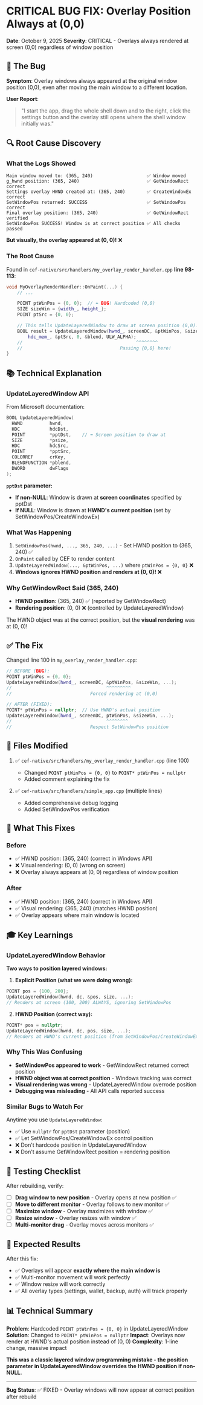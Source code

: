 # CRITICAL BUG FIX: Overlay Position Always at (0,0)

**Date**: October 9, 2025
**Severity**: CRITICAL - Overlays always rendered at screen (0,0) regardless of window position

## 🐛 The Bug

**Symptom**: Overlay windows always appeared at the original window position (0,0), even after moving the main window to a different location.

**User Report**:
> "I start the app, drag the whole shell down and to the right, click the settings button and the overlay still opens where the shell window initially was."

## 🔍 Root Cause Discovery

### What the Logs Showed

```
Main window moved to: (365, 240)                    ✅ Window moved
g_hwnd position: (365, 240)                         ✅ GetWindowRect correct
Settings overlay HWND created at: (365, 240)        ✅ CreateWindowEx correct
SetWindowPos returned: SUCCESS                      ✅ SetWindowPos correct
Final overlay position: (365, 240)                  ✅ GetWindowRect verified
SetWindowPos SUCCESS! Window is at correct position ✅ All checks passed
```

**But visually, the overlay appeared at (0, 0)!** ❌

### The Root Cause

Found in `cef-native/src/handlers/my_overlay_render_handler.cpp` **line 98-113**:

```cpp
void MyOverlayRenderHandler::OnPaint(...) {
    // ...

    POINT ptWinPos = {0, 0};  // ⬅️ BUG! Hardcoded (0,0)
    SIZE sizeWin = {width_, height_};
    POINT ptSrc = {0, 0};

    // This tells UpdateLayeredWindow to draw at screen position (0,0)!
    BOOL result = UpdateLayeredWindow(hwnd_, screenDC, &ptWinPos, &sizeWin,
        hdc_mem_, &ptSrc, 0, &blend, ULW_ALPHA);
    //                                          ^^^^^^^^
    //                                    Passing {0,0} here!
}
```

## 📚 Technical Explanation

### UpdateLayeredWindow API

From Microsoft documentation:

```cpp
BOOL UpdateLayeredWindow(
  HWND          hwnd,
  HDC           hdcDst,
  POINT         *pptDst,    // ⬅️ Screen position to draw at
  SIZE          *psize,
  HDC           hdcSrc,
  POINT         *pptSrc,
  COLORREF      crKey,
  BLENDFUNCTION *pblend,
  DWORD         dwFlags
);
```

**`pptDst` parameter:**
- **If non-NULL**: Window is drawn at **screen coordinates** specified by pptDst
- **If NULL**: Window is drawn at **HWND's current position** (set by SetWindowPos/CreateWindowEx)

### What Was Happening

1. `SetWindowPos(hwnd, ..., 365, 240, ...)` - Set HWND position to (365, 240) ✅
2. `OnPaint` called by CEF to render content
3. `UpdateLayeredWindow(..., &ptWinPos, ...)` where `ptWinPos = {0, 0}` ❌
4. **Windows ignores HWND position and renders at (0, 0)!** ❌

### Why GetWindowRect Said (365, 240)

- **HWND position**: (365, 240) ✅ (reported by GetWindowRect)
- **Rendering position**: (0, 0) ❌ (controlled by UpdateLayeredWindow)

The HWND object was at the correct position, but the **visual rendering** was at (0, 0)!

## ✅ The Fix

Changed line 100 in `my_overlay_render_handler.cpp`:

```cpp
// BEFORE (BUG):
POINT ptWinPos = {0, 0};
UpdateLayeredWindow(hwnd_, screenDC, &ptWinPos, &sizeWin, ...);
//                                   ^^^^^^^^^
//                             Forced rendering at (0,0)

// AFTER (FIXED):
POINT* ptWinPos = nullptr;  // Use HWND's actual position
UpdateLayeredWindow(hwnd_, screenDC, ptWinPos, &sizeWin, ...);
//                                   ^^^^^^^^
//                             Respect SetWindowPos position
```

## 📁 Files Modified

1. ✅ `cef-native/src/handlers/my_overlay_render_handler.cpp` (line 100)
   - Changed `POINT ptWinPos = {0, 0}` to `POINT* ptWinPos = nullptr`
   - Added comment explaining the fix

2. ✅ `cef-native/src/handlers/simple_app.cpp` (multiple lines)
   - Added comprehensive debug logging
   - Added SetWindowPos verification

## 🎯 What This Fixes

### Before
- ✅ HWND position: (365, 240) (correct in Windows API)
- ❌ Visual rendering: (0, 0) (wrong on screen)
- ❌ Overlay always appears at (0, 0) regardless of window position

### After
- ✅ HWND position: (365, 240) (correct in Windows API)
- ✅ Visual rendering: (365, 240) (matches HWND position)
- ✅ Overlay appears where main window is located

## 🎓 Key Learnings

### UpdateLayeredWindow Behavior

**Two ways to position layered windows:**

1. **Explicit Position (what we were doing wrong):**
```cpp
POINT pos = {100, 200};
UpdateLayeredWindow(hwnd, dc, &pos, size, ...);
// Renders at screen (100, 200) ALWAYS, ignoring SetWindowPos
```

2. **HWND Position (correct way):**
```cpp
POINT* pos = nullptr;
UpdateLayeredWindow(hwnd, dc, pos, size, ...);
// Renders at HWND's current position (from SetWindowPos/CreateWindowEx)
```

### Why This Was Confusing

- **SetWindowPos appeared to work** - GetWindowRect returned correct position
- **HWND object was at correct position** - Windows tracking was correct
- **Visual rendering was wrong** - UpdateLayeredWindow overrode position
- **Debugging was misleading** - All API calls reported success

### Similar Bugs to Watch For

Anytime you use `UpdateLayeredWindow`:
- ✅ Use `nullptr` for `pptDst` parameter (position)
- ✅ Let SetWindowPos/CreateWindowEx control position
- ❌ Don't hardcode position in UpdateLayeredWindow
- ❌ Don't assume GetWindowRect position = rendering position

## 🧪 Testing Checklist

After rebuilding, verify:

- [ ] **Drag window to new position** - Overlay opens at new position ✅
- [ ] **Move to different monitor** - Overlay follows to new monitor ✅
- [ ] **Maximize window** - Overlay maximizes with window ✅
- [ ] **Resize window** - Overlay resizes with window ✅
- [ ] **Multi-monitor drag** - Overlay moves across monitors ✅

## 🎉 Expected Results

After this fix:
- ✅ Overlays will appear **exactly where the main window is**
- ✅ Multi-monitor movement will work perfectly
- ✅ Window resize will work correctly
- ✅ All overlay types (settings, wallet, backup, auth) will track properly

## 📊 Technical Summary

**Problem**: Hardcoded `POINT ptWinPos = {0, 0}` in UpdateLayeredWindow
**Solution**: Changed to `POINT* ptWinPos = nullptr`
**Impact**: Overlays now render at HWND's actual position instead of (0, 0)
**Complexity**: 1-line change, massive impact

**This was a classic layered window programming mistake - the position parameter in UpdateLayeredWindow overrides the HWND position if non-NULL.**

---

**Bug Status**: ✅ FIXED - Overlay windows will now appear at correct position after rebuild
